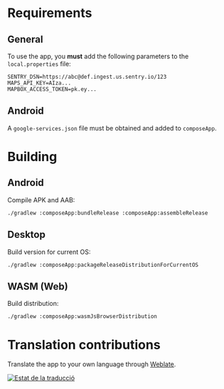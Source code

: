 # Requirements

## General

To use the app, you **must** add the following parameters to the `local.properties` file:
```properties
SENTRY_DSN=https://abc@def.ingest.us.sentry.io/123
MAPS_API_KEY=AIza...
MAPBOX_ACCESS_TOKEN=pk.ey...
```

## Android

A `google-services.json` file must be obtained and added to `composeApp`.

# Building

## Android

Compile APK and AAB:
```shell
./gradlew :composeApp:bundleRelease :composeApp:assembleRelease
```

## Desktop

Build version for current OS:
```shell
./gradlew :composeApp:packageReleaseDistributionForCurrentOS
```

## WASM (Web)

Build distribution:
```shell
./gradlew :composeApp:wasmJsBrowserDistribution
```

# Translation contributions

Translate the app to your own language through [Weblate](https://hosted.weblate.org/engage/escalar-alcoia-i-comtat/).

[![Estat de la traducció](https://hosted.weblate.org/widget/escalar-alcoia-i-comtat/multi-auto.svg)](https://hosted.weblate.org/engage/escalar-alcoia-i-comtat/)
